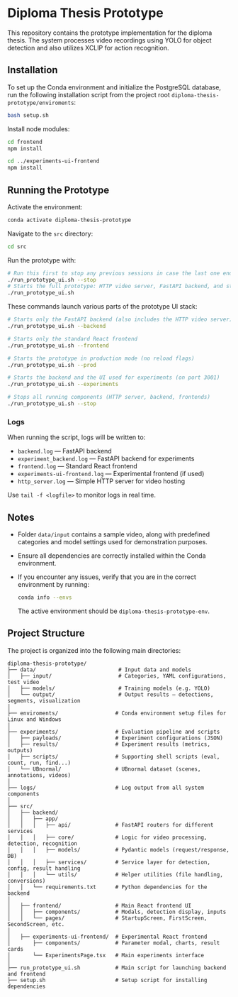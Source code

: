 # Diploma Thesis Prototype

This repository contains the prototype implementation for the diploma thesis. The system processes video recordings using YOLO for object detection and also utilizes XCLIP for action recognition.

## Installation

To set up the Conda environment and initialize the PostgreSQL database, run the following installation script from the project root `diploma-thesis-prototype/enviroments`:

```bash
bash setup.sh
```

Install node modules:

```bash
cd frontend
npm install

cd ../experiments-ui-frontend
npm install
```

## Running the Prototype
Activate the environment:

```bash
conda activate diploma-thesis-prototype
```

Navigate to the `src` directory:

```bash
cd src
```

Run the prototype with:

```bash
# Run this first to stop any previous sessions in case the last one ended unexpectedly
./run_prototype_ui.sh --stop 
# Starts the full prototype: HTTP video server, FastAPI backend, and standard React frontend
./run_prototype_ui.sh
```

These commands launch various parts of the prototype UI stack:

```bash
# Starts only the FastAPI backend (also includes the HTTP video server)
./run_prototype_ui.sh --backend
```

```bash
# Starts only the standard React frontend
./run_prototype_ui.sh --frontend
```

```bash
# Starts the prototype in production mode (no reload flags)
./run_prototype_ui.sh --prod
```

```bash
# Starts the backend and the UI used for experiments (on port 3001)
./run_prototype_ui.sh --experiments
```

```bash
# Stops all running components (HTTP server, backend, frontends)
./run_prototype_ui.sh --stop
```

### Logs

When running the script, logs will be written to:

- `backend.log` — FastAPI backend
- `experiment_backend.log` — FastAPI backend for experiments
- `frontend.log` — Standard React frontend
- `experiments-ui-frontend.log` — Experimental frontend (if used)
- `http_server.log` — Simple HTTP server for video hosting

Use `tail -f <logfile>` to monitor logs in real time.


## Notes

- Folder `data/input` contains a sample video, along with predefined categories and model settings used for demonstration purposes.
- Ensure all dependencies are correctly installed within the Conda environment.
- If you encounter any issues, verify that you are in the correct environment by running:
  
  ```bash
  conda info --envs
  ```
  
  The active environment should be `diploma-thesis-prototype-env`.

## Project Structure

The project is organized into the following main directories:

```
diploma-thesis-prototype/
├── data/                          # Input data and models
│   ├── input/                     # Categories, YAML configurations, test video
│   ├── models/                    # Training models (e.g. YOLO)
│   └── output/                    # Output results – detections, segments, visualization
│
├── enviroments/                  # Conda environment setup files for Linux and Windows
│
├── experiments/                  # Evaluation pipeline and scripts
│   ├── payloads/                 # Experiment configurations (JSON)
│   ├── results/                  # Experiment results (metrics, outputs)
│   ├── scripts/                  # Supporting shell scripts (eval, count, run, find...)
│   └── UBnormal/                 # UBnormal dataset (scenes, annotations, videos)
│
├── logs/                         # Log output from all system components
│
├── src/
│   ├── backend/
│   │   ├── app/
│   │   │   ├── api/              # FastAPI routers for different services
│   │   │   ├── core/             # Logic for video processing, detection, recognition
│   │   │   ├── models/           # Pydantic models (request/response, DB)
│   │   │   ├── services/         # Service layer for detection, config, result handling
│   │   │   └── utils/            # Helper utilities (file handling, conversions)
│   │   └── requirements.txt      # Python dependencies for the backend
│
│   ├── frontend/                 # Main React frontend UI
│   │   ├── components/           # Modals, detection display, inputs
│   │   └── pages/                # StartupScreen, FirstScreen, SecondScreen, etc.
│
│   ├── experiments-ui-frontend/  # Experimental React frontend
│       ├── components/           # Parameter modal, charts, result cards
│       └── ExperimentsPage.tsx   # Main experiments interface
│
├── run_prototype_ui.sh           # Main script for launching backend and frontend
├── setup.sh                      # Setup script for installing dependencies
```